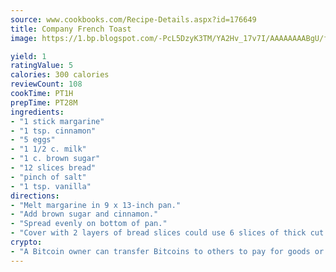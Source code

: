 ```yaml
---
source: www.cookbooks.com/Recipe-Details.aspx?id=176649
title: Company French Toast
image: https://1.bp.blogspot.com/-PcL5DzyK3TM/YA2Hv_17v7I/AAAAAAAABgU/fyHeesSth_IZW9mL5lk6GxJO8cW8ksrGACLcBGAsYHQ/s320/12.png

yield: 1
ratingValue: 5
calories: 300 calories
reviewCount: 108
cookTime: PT1H
prepTime: PT28M
ingredients:
- "1 stick margarine"
- "1 tsp. cinnamon"
- "5 eggs"
- "1 1/2 c. milk"
- "1 c. brown sugar"
- "12 slices bread"
- "pinch of salt"
- "1 tsp. vanilla"
directions:
- "Melt margarine in 9 x 13-inch pan."
- "Add brown sugar and cinnamon."
- "Spread evenly on bottom of pan."
- "Cover with 2 layers of bread slices could use 6 slices of thick cut bread, French or homemade."
crypto:
- "A Bitcoin owner can transfer Bitcoins to others to pay for goods or services."
---
```

